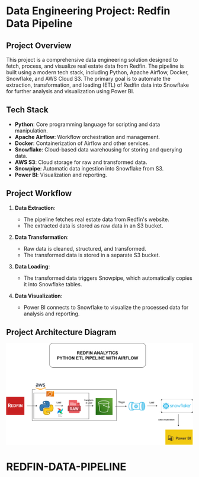 # Data Engineering Project: Redfin Data Pipeline

## Project Overview

This project is a comprehensive data engineering solution designed to fetch, process, and visualize real estate data from Redfin. The pipeline is built using a modern tech stack, including Python, Apache Airflow, Docker, Snowflake, and AWS Cloud S3. The primary goal is to automate the extraction, transformation, and loading (ETL) of Redfin data into Snowflake for further analysis and visualization using Power BI.

## Tech Stack

- **Python**: Core programming language for scripting and data manipulation.
- **Apache Airflow**: Workflow orchestration and management.
- **Docker**: Containerization of Airflow and other services.
- **Snowflake**: Cloud-based data warehousing for storing and querying data.
- **AWS S3**: Cloud storage for raw and transformed data.
- **Snowpipe**: Automatic data ingestion into Snowflake from S3.
- **Power BI**: Visualization and reporting.

## Project Workflow

1. **Data Extraction**: 
   - The pipeline fetches real estate data from Redfin's website.
   - The extracted data is stored as raw data in an S3 bucket.

2. **Data Transformation**:
   - Raw data is cleaned, structured, and transformed.
   - The transformed data is stored in a separate S3 bucket.

3. **Data Loading**:
   - The transformed data triggers Snowpipe, which automatically copies it into Snowflake tables.

4. **Data Visualization**:
   - Power BI connects to Snowflake to visualize the processed data for analysis and reporting.

## Project Architecture Diagram
![Redfin Image](https://github.com/MLwithMuzammil/REDFIN-DATA-PIPELINE/blob/main/Redfin1.drawio.png?raw=true)

# REDFIN-DATA-PIPELINE
